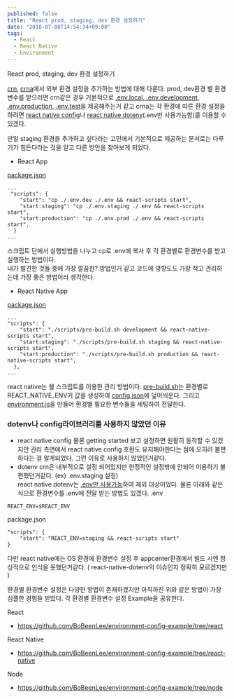 ```yaml
---
published: false
title: "React prod, staging, dev 환경 설정하기"
date: "2018-07-08T14:54:34+09:00"
tags:
  - React
  - React Native
  - Environment
---
```


React prod, staging, dev 환경 설정하기

[crn](https://github.com/facebook/create-react-app/blob/master/packages/react-scripts/template/README.md#adding-custom-environment-variables), [crna](https://movie.naver.com/movie/bi/mi/basic.nhn?code=115622)에서 외부 환경 설정을 추가하는 방법에 대해 다룬다.
prod, dev환경 별 환경변수를 받으러면
crn같은 경우 기본적으로 [.env.local, .env.development, .env.production, .env.test](https://github.com/facebook/create-react-app/blob/master/packages/react-scripts/template/README.md#what-other-env-files-can-be-used)을 제공해주는거 같고
crna는 각 환경에 따른 환경 설정을 하려면 [react native config](https://github.com/luggit/react-native-config)나 [react native dotenv](https://github.com/zetachang/react-native-dotenv)(.env만 사용가능함)를 이용할 수 있겠다.

만일 staging 환경을 추가하고 싶다라는 고민에서 기본적으로 제공하는 문서로는 다루기가 힘든다라는 것을 알고 다른 방안을 찾아보게 되었다.

- React App

[package.json](https://github.com/BoBeenLee/environment-config-example/blob/react/package.json)

```
...
 "scripts": {
    "start": "cp ./.env.dev ./.env && react-scripts start",
    "start:staging": "cp ./.env.staging ./.env && react-scripts start",
    "start:production": "cp ./.env.prod ./.env && react-scripts start",
  }
...
```

스크립트 단에서 실행방법을 나누고 cp로 .env에 복사 후 각 환경별로 환경변수를 받고 실행하는 방법이다. <br/>
내가 발견한 것들 중에 가장 깔끔한? 방법인거 같고 코드에 영향도도 가장 적고 관리하는데 가장 좋은 방법이라 생각한다.

- React Native App

[package.json](https://github.com/BoBeenLee/environment-config-example/blob/react-native/package.json)

```
...
"scripts": {
    "start": "./scripts/pre-build.sh development && react-native-scripts start",
    "start:staging": "./scripts/pre-build.sh staging && react-native-scripts start",
    "start:production": "./scripts/pre-build.sh production && react-native-scripts start",
  },
...
```

react native는 쉘 스크립트를 이용한 관리 방법이다.
[pre-build.sh](https://github.com/BoBeenLee/environment-config-example/blob/react-native/scripts/pre-build.sh)는 환경별로 REACT_NATIVE_ENV키 값을 생성하여 [config.json](https://github.com/BoBeenLee/environment-config-example/blob/react-native/config.json)에 덮어씌운다.
그리고 [environment.js](https://github.com/BoBeenLee/environment-config-example/blob/react-native/environment.js)을 만들어 환경별 필요한 변수들을 세팅하여 전달한다.

### dotenv나 config라이브러리를 사용하지 않았던 이유

- react native config
  물론 getting started 보고 설정하면 원활히 동작할 수 있겠지만 관리 측면에서 react native config 호환도 유지해야한다는 점에 오히려 불편하다는 걸 알게되었다. 그런 이유로 사용하지 않았던거같다.
- dotenv
  crn은 내부적으로 설정 되어있지만 한정적인 설정밖에 안되어 이용하기 불편했던거같다. (ex) .env.staging 설정) <br/>
  react native dotenv는 [.env만 사용가능](https://github.com/zetachang/react-native-dotenv)하여 제외 대상이었다.
  물론 아래와 같은 식으로 환경변수를 .env에 전달 받는 방법도 있겠다.
  .env

```
REACT_ENV=$REACT_ENV
```

package.json

```
"scripts": {
	"start": "REACT_ENV=staging && react-scripts start"
}
```

다만 react native에는 OS 환경에 환경변수 설정 후 appcenter환경에서 빌드 시엔 정상적으로 인식을 못했던거같다. ( react-native-dotenv의 이슈인지 정확히 모르겠지만 )

환경별 환경변수 설정은 다양한 방법이 존재하겠지만 아직까진 위와 같은 방법이 가장 심플한 경험을 받았다.
각 환경별 환경변수 설정 Example을 공유한다.

React

- https://github.com/BoBeenLee/environment-config-example/tree/react

React Native

- https://github.com/BoBeenLee/environment-config-example/tree/react-native

Node

- https://github.com/BoBeenLee/environment-config-example/tree/node

